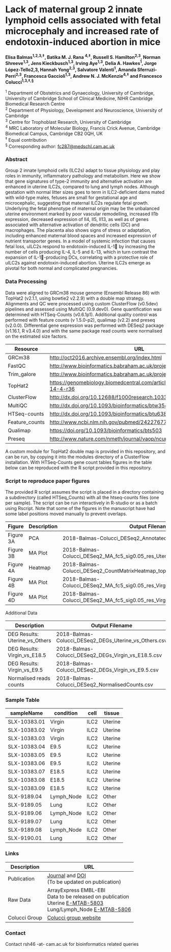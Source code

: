 # Lack of maternal group 2 innate lymphoid cells associated with fetal microcephaly and increased rate of endotoxin-induced abortion in mice #

**Elisa Balmas<sup>1,2,3,‡</sup>, Batika M. J. Rana <sup>4,‡</sup>, Russell S. Hamilton<sup>2,3</sup>, Norman Shreeve<sup>1,3</sup>, Jens Kieckbusch<sup>1,3</sup>, Irving Aye<sup>1,3</sup>, Delia A. Hawkes<sup>1</sup>, Jorge López-Tello2,3, Hannah Yong<sup>2,3</sup>, Salvatore Valenti<sup>1</sup>, Amanda Sferruzi-Perri<sup>2,3</sup>, Francesca Gaccioli<sup>1,3</sup>, Andrew N. J. McKenzie<sup>4,‡</sup> and Francesco Colucci<sup>1,3,‡,§</sup>**

<sup>1</sup> Department of Obstetrics and Gynaecology, University of Cambridge, University of Cambridge School of Clinical Medicine, NIHR Cambridge Biomedical Research Centre <br>
<sup>2</sup> Department of Physiology, Development and Neuroscience, University of Cambridge<br>
<sup>3</sup> Centre for Trophoblast Research, University of Cambridge<br>
<sup>4</sup> MRC Laboratory of Molecular Biology, Francis Crick Avenue, Cambridge Biomedical Campus, Cambridge CB2 0QH, UK<br>
<sup>‡</sup> Equal contribution<br>
<sup>§</sup> Corresponding author: fc287@medschl.cam.ac.uk <br>

### Abstract ###
Group 2 innate lymphoid cells (ILC2s) adapt to tissue physiology and play roles in immunity, inflammatory pathology and metabolism. Here we show that gene signatures of type-2 immunity and alternative activation are enhanced in uterine ILC2s, compared to lung and lymph nodes. Although gestation with normal litter sizes goes to term in ILC2-deficient dams mated with wild-type males, fetuses are small for gestational age and microcephalic, suggesting that maternal ILC2s regulate fetal growth. Underlying the fetal phenotype of maternal origin may be the unbalanced uterine environment marked by poor vascular remodelling, increased Il1b expression, decreased expression of Il4, Il5, Il13, as well as of genes associated with alternative activation of dendritic cells (DC) and macrophages. The placenta also shows signs of stress or adaptation, including enhanced maternal blood spaces and increased expression of nutrient transporter genes. In a model of systemic infection that causes fetal loss, uILC2s respond to endotoxin-induced IL-1 by increasing the number of cells producing IL-4, IL-5 and IL-13, which in turn contrast the expansion of IL-1-producing DCs, correlating with a protective role of uILC2s against endotoxin-induced abortion. Uterine ILC2s emerge as pivotal for both normal and complicated pregnancies.

### Data Processing ###
Data were aligned to GRCm38 mouse genome (Ensembl Release 86) with TopHat2 (v2.1.1, using bowtie2 v2.2.9) with a double map strategy. Alignments and QC were processed using custom ClusterFlow (v0.5dev) pipelines and assessed using MultiQC (0.9.dev0). Gene quantification was determined with HTSeq-Counts (v0.6.1p1). Additional quality control was performed with feature counts (v 1.5.0-p2), qualimap (v2.2) and preseq (v2.0.0). Differential gene expression was performed with DESeq2 package (v1.16.1, R v3.4.0) and with the same package read counts were normalised on the estimated size factors.

Resource       | URL
-------------- | --------------
GRCm38         | http://oct2016.archive.ensembl.org/index.html
FastQC         | http://www.bioinformatics.babraham.ac.uk/projects/fastqc/
Trim_galore    | http://www.bioinformatics.babraham.ac.uk/projects/trim_galore/
TopHat2        | https://genomebiology.biomedcentral.com/articles/10.1186/gb-2013-14-4-r36
ClusterFlow    | http://dx.doi.org/10.12688/f1000research.10335.2
MultiQC        | http://dx.doi.org/10.1093/bioinformatics/btw354
HTSeq-counts   | http://dx.doi.org/10.1093/bioinformatics/btu638
Feature_counts | http://www.ncbi.nlm.nih.gov/pubmed/24227677
Qualimap       | https://doi.org/10.1093/bioinformatics/bts503
Preseq         | http://www.nature.com/nmeth/journal/vaop/ncurrent/full/nmeth.2375.html

A custom module for TopHat2 double map is provided in this repository, and can be run, by copying it into the modules directory of a ClusterFlow installation. With HTSeq-Counts gene count tables figures in the table below can be reproduced with the R script provided in this repository.

### Script to reproduce paper figures ###

The provided R script assumes the script is placed in a directory containing a subdirectory (called HTSeq_Counts) with all the htseq-counts files (one per sample). The script can be run interactively in R-studio or as a batch using Rscript. Note that some of the figures in the manuscript have had some label positions moved manually to prevent overlaps.

Figure    | Description | Output Filename
--------- | ----------- | ------------------------
Figure 3A | PCA         | 2018-Balmas-Colucci_DESeq2_Annotated_PCA_Fig3A.pdf
Figure 3B | MA Plot     | 2018-Balmas-Colucci_DESeq2_MA_fc5_sig0.05_res_Uterine_Others_Fig3B.pdf
Figure 4A | Heatmap     | 2018-Balmas-Colucci_DESeq2_CountMatrixHeatmap_topDEGs_lf7.5sig0.05_Fig4A.pdf
Figure 4B | MA Plot     | 2018-Balmas-Colucci_DESeq2_MA_fc5_sig0.05_res_Virgin_E9.5_Fig4B.pdf
Figure 4D | MA Plot     | 2018-Balmas-Colucci_DESeq2_MA_fc5_sig0.05_res_Virgin_E18.5_Fig4D.pdf

Additional Data

Description                    | Output Filename
------------------------------ | ------------------------
DEG Results: Uterine_vs_Others | 2018-Balmas-Colucci_DESeq2_DEGs_Uterine_vs_Others.csv
DEG Results: Virgin_vs_E18.5   | 2018-Balmas-Colucci_DESeq2_DEGs_Virgin_vs_E18.5.csv
DEG Results: Virgin_vs_E9.5    | 2018-Balmas-Colucci_DESeq2_DEGs_Virgin_vs_E9.5.csv
Normalised reads counts        | 2018-Balmas-Colucci_DESeq2_NormalisedCounts.csv

### Sample Table ###


sampleName   | condition  | cell | tissue  
------------ | ---------- | ---- | -------  
SLX-10383.01 | Virgin     | ILC2 | Uterine  
SLX-10383.02 | Virgin     | ILC2 | Uterine  
SLX-10383.03 | Virgin     | ILC2 | Uterine  
SLX-10383.04 | E9.5       | ILC2 | Uterine  
SLX-10383.05 | E9.5       | ILC2 | Uterine  
SLX-10383.06 | E9.5       | ILC2 | Uterine  
SLX-10383.07 | E18.5      | ILC2 | Uterine  
SLX-10383.08 | E18.5      | ILC2 | Uterine  
SLX-10383.09 | E18.5      | ILC2 | Uterine  
SLX-9189.04  | Lymph_Node | ILC2 | Other    
SLX-9189.05  | Lung       | ILC2 | Other    
SLX-9189.06  | Lymph_Node | ILC2 | Other    
SLX-9189.07  | Lung       | ILC2 | Other    
SLX-9189.08  | Lymph_Node | ILC2 | Other    
SLX-9190.01  | Lung       | ILC2 | Other    


### Links ###

Description   | URL
------------- | ----------
Publication   | [Journal](http://) and [DOI](http://) <br> (To be updated on publication)
Raw Data      | ArrayExpress EMBL-EBI <br>Data to be released on publication<br>Uterine [E-MTAB-5803](https://www.ebi.ac.uk/arrayexpress/experiments/E-MTAB-5803) <br> Lung/Lymph_Node [E-MTAB-5806](https://www.ebi.ac.uk/arrayexpress/experiments/E-MTAB-5806)
Colucci Group | [Colucci group website](http://moffettcoluccilab.org/francesco-colucci/)

### Contact ###

Contact rsh46 -at- cam.ac.uk for bioinformatics related queries
